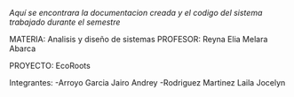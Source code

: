 *Aquí se encontrara la documentacion creada y el codigo del sistema trabajado durante el semestre*

MATERIA: Analisis y diseño de sistemas
PROFESOR: Reyna Elia Melara Abarca


PROYECTO: EcoRoots

Integrantes: -Arroyo Garcia Jairo Andrey
             -Rodriguez Martinez Laila Jocelyn
